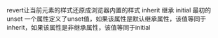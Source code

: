 revert让当前元素的样式还原成浏览器内置的样式
inherit 继承
initial 最初的
unset 一个属性定义了unset值，如果该属性是默认继承属性，该值等同于inherit，如果该属性是非继承属性，该值等同于initial